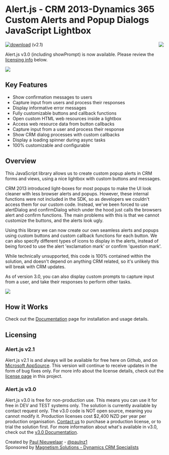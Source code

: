 # Alert.js - CRM 2013-Dynamics 365 Custom Alerts and Popup Dialogs JavaScript Lightbox
[![download](https://user-images.githubusercontent.com/14048382/27844360-c7ea9670-6174-11e7-8658-80d356c1ba8f.png)](https://github.com/PaulNieuwelaar/alertjs/releases/download/v2.1/AlertJS_2_1_0_0.zip) (v2.1) [<img align="right" src="https://user-images.githubusercontent.com/14048382/29433676-4eb13ea6-83f4-11e7-8c07-eca514b1b197.png"/>](https://github.com/PaulNieuwelaar/alertjs/wiki/Documentation)

Alert.js v3.0 (including showPrompt) is now available. Please review the [licensing info](#licensing) below.

![](https://user-images.githubusercontent.com/14048382/38449752-a634bbce-3a67-11e8-8d1c-570ef763a162.PNG)

## Key Features

* Show confirmation messages to users
* Capture input from users and process their responses
* Display informative error messages
* Fully customizable buttons and callback functions
* Open custom HTML web resources inside a lightbox
* Access web resource data from button callbacks
* Capture input from a user and process their response
* Show CRM dialog processes with custom callbacks
* Display a loading spinner during async tasks
* 100% customizable and configurable

## Overview

This JavaScript library allows us to create custom popup alerts in CRM forms and views, using a nice lightbox with custom buttons and messages.

CRM 2013 introduced light-boxes for most popups to make the UI look cleaner with less browser alerts and popups. However, these internal functions were not included in the SDK, so as developers we couldn't access them for our custom code. Instead, we've been forced to use alertDialog and confirmDialog which under the hood just calls the browsers alert and confirm functions. The main problems with this is that we cannot customize the buttons, and the alerts look ugly.

Using this library we can now create our own seamless alerts and popups using custom buttons and custom callback functions for each button. We can also specify different types of icons to display in the alerts, instead of being forced to use the alert 'exclamation mark' or confirm 'question mark'.

While technically unsupported, this code is 100% contained within the solution, and doesn't depend on anything CRM related, so it's unlikely this will break with CRM updates.

As of version 3.0, you can also display custom prompts to capture input from a user, and take their responses to perform other tasks.

![](https://user-images.githubusercontent.com/14048382/38449753-a6656062-3a67-11e8-91c0-3dfb4bfe69d6.PNG)

## How it Works
Check out the [Documentation](https://github.com/PaulNieuwelaar/alertjs/wiki/Documentation) page for installation and usage details.

## Licensing

### Alert.js v2.1
Alert.js v2.1 is and always will be available for free here on Github, and on [Microsoft AppSource](https://appsource.microsoft.com/en-us/product/dynamics-365/magnetism.alertjs). This version will continue to receive updates in the form of bug fixes only. For more info about the license details, check out the [license page](https://github.com/PaulNieuwelaar/alertjs/blob/master/license.md) in this project.

### Alert.js v3.0
Alert.js v3.0 is free for non-production use. This means you can use it for free in DEV and TEST systems only. The solution is currently available by contact request only. The v3.0 code is NOT open source, meaning you cannot modify it. Production licenses cost $2,400 NZD per year per production organisation. [Contact us](https://www.magnetismsolutions.com/contact-us) to purchase a production license, or to trial the solution first.
For more information about what's available in v3.0, check out the [v3.0 Documentation](https://github.com/PaulNieuwelaar/alertjs/wiki/Documentation-v3.0).


Created by [Paul Nieuwelaar](http://paulnieuwelaar.wordpress.com) - [@paulnz1](https://twitter.com/paulnz1)  
Sponsored by [Magnetism Solutions - Dynamics CRM Specialists](http://www.magnetismsolutions.com)
